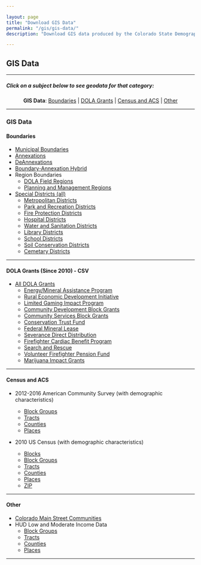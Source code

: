 ```yaml
---

layout: page
title: "Download GIS Data"
permalink: "/gis/gis-data/"
description: "Download GIS data produced by the Colorado State Demography Office, and the Department of Local Affairs"

---
```


## GIS Data

- - -

##### Click on a subject below to see geodata for that category:

<div style="text-align: center;" markdown="1">

**GIS Data**:  [Boundaries](#boundaries) \| [DOLA Grants](#dola-grants-since-2010---csv) \| [Census and ACS](#census-and-acs) \| [Other](#other)

</div>

-----

### GIS Data

#### Boundaries

- [Municipal Boundaries](https://storage.googleapis.com/co-publicdata/MuniBounds.zip)
- [Annexations](https://storage.googleapis.com/co-publicdata/Annexations.zip)
- [DeAnnexations](https://storage.googleapis.com/co-publicdata/DeAnnexations.zip)
- [Boundary-Annexation Hybrid](https://storage.googleapis.com/co-publicdata/Web_Annexations.zip)
- Region Boundaries
  - [DOLA Field Regions](https://storage.googleapis.com/co-publicdata/Field_Regions.zip)
  - [Planning and Management Regions](https://storage.googleapis.com/co-publicdata/Planning_Regions.zip)
- [Special Districts (all)](https://storage.googleapis.com/co-publicdata/dlall.zip)
  - [Metropolitan Districts](https://storage.googleapis.com/co-publicdata/dlmetro.zip)
  - [Park and Recreation Districts](https://storage.googleapis.com/co-publicdata/dlpark.zip)
  - [Fire Protection Districts](https://storage.googleapis.com/co-publicdata/dlfire.zip)
  - [Hospital Districts](https://storage.googleapis.com/co-publicdata/dlhospital.zip)
  - [Water and Sanitation Districts](https://storage.googleapis.com/co-publicdata/dlwatersan.zip)
  - [Library Districts](https://storage.googleapis.com/co-publicdata/dllibrary.zip)
  - [School Districts](https://storage.googleapis.com/co-publicdata/dlschool.zip)
  - [Soil Conservation Districts](https://storage.googleapis.com/co-publicdata/dlsoil.zip)
  - [Cemetary Districts](https://storage.googleapis.com/co-publicdata/dlcemetary.zip)

----

#### DOLA Grants (Since 2010) - CSV

- [All DOLA Grants](https://storage.googleapis.com/co-publicdata/ALL_grants.csv)
  - [Energy/Mineral Assistance Program](https://storage.googleapis.com/co-publicdata/EIAF_grants.csv)
  - [Rural Economic Development Initiative](https://storage.googleapis.com/co-publicdata/REDI_grants.csv)
  - [Limited Gaming Impact Program](https://storage.googleapis.com/co-publicdata/GAME_grants.csv)
  - [Community Development Block Grants](https://storage.googleapis.com/co-publicdata/CDBG_grants.csv)
  - [Community Services Block Grants](https://storage.googleapis.com/co-publicdata/CSBG_grants.csv)
  - [Conservation Trust Fund](https://storage.googleapis.com/co-publicdata/CTF_grants.csv)
  - [Federal Mineral Lease](https://storage.googleapis.com/co-publicdata/FML_grants.csv)
  - [Severance Direct Distribution](https://storage.googleapis.com/co-publicdata/SEV_DIST_grants.csv)
  - [Firefighter Cardiac Benefit Program](https://storage.googleapis.com/co-publicdata/FFB_grants.csv)
  - [Search and Rescue](https://storage.googleapis.com/co-publicdata/SAR_grants.csv)
  - [Volunteer Firefighter Pension Fund](https://storage.googleapis.com/co-publicdata/VFP_grants.csv)
  - [Marijuana Impact Grants](https://storage.googleapis.com/co-publicdata/MJ_grants.csv)
  
----

#### Census and ACS

- 2012-2016 American Community Survey (with demographic characteristics)
  - [Block Groups](https://storage.googleapis.com/co-publicdata/ACS1216_bg.zip)
  - [Tracts](https://storage.googleapis.com/co-publicdata/ACS1216_tract.zip)
  - [Counties](https://storage.googleapis.com/co-publicdata/ACS1216_county.zip)
  - [Places](https://storage.googleapis.com/co-publicdata/ACS1216_place.zip)

- 2010 US Census (with demographic characteristics)
  - [Blocks](https://storage.googleapis.com/co-publicdata/Census%20Blocks%202010.zip)
  - [Block Groups](https://storage.googleapis.com/co-publicdata/Census%20Block%20Groups%202010.zip)
  - [Tracts](https://storage.googleapis.com/co-publicdata/Census%20Tracts%202010.zip)
  - [Counties](https://storage.googleapis.com/co-publicdata/Census%20Counties%202010.zip)
  - [Places](https://storage.googleapis.com/co-publicdata/Census%20Places%202010.zip)
  - [ZIP](https://storage.googleapis.com/co-publicdata/Census%20Zipcodes%202010.zip)

----

#### Other

- [Colorado Main Street Communities](https://storage.googleapis.com/co-publicdata/CO_Main_Street.zip)
- HUD Low and Moderate Income Data
  - [Block Groups](https://storage.googleapis.com/co-publicdata/lm_bg.zip)
  - [Tracts](https://storage.googleapis.com/co-publicdata/lm_tr.zip)
  - [Counties](https://storage.googleapis.com/co-publicdata/lm_cnty.zip)
  - [Places](https://storage.googleapis.com/co-publicdata/lm_pl.zip)

----

